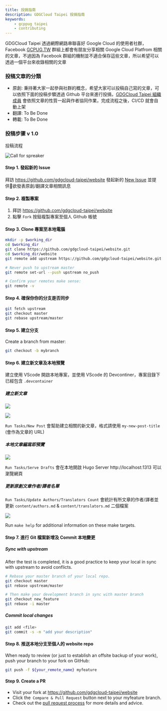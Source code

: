 ```yaml
---
title: 投搞指南
description: GDGCloud Taipei 投搞指南
keywords:
    - gcppug taipei
    - contributing
---
```


GDGCloud Taipei 透過網際網路串聯喜好 Google Cloud 的使用者社群，Facebook [GCPUG.TW](https://www.facebook.com/groups/GCPUG.TW) 群組上都會有朋友分享相關 Google Cloud Platfrom 相關的文章，不過因為 Facebook 群組的機制並不適合保存這些文章，所以希望可以透過一個平台來收錄相關的文章

### 投稿文章的分類

- 原創: 秉持著大家一起參與社群的概念，希望大家可以投稿自己寫的文章，可以依照下面的投稿步驟透過 Github 平台來進行投搞，[GDGCloud Taipei 組織成員](https://github.com/orgs/gdgcloud-taipei/people) 會依照文章的性質一起與作者協同作業，完成流程之後，CI/CD 就會自動上架
- 翻譯: To Be Done
- 轉載: To Be Done

### 投稿步骤 v 1.0

投稿流程

![Call for spreaker](/img/contribute-guide.png)

#### Step 1. 發起新的 Issue

拜訪 https://github.com/gdgcloud-taipei/website 發起新的 [New Issue](https://github.com/gdgcloud-taipei/website/issues/new) 並提供欲發表原創/翻譯文章相關訊息


#### Step 2. 複製專案

1. 拜訪 https://github.com/gdgcloud-taipei/website
1. 點擊 `Fork` 按鈕複製專案至個人 Github 帳號

#### Step 3. Clone 專案至本地電腦

```bash
mkdir -p $working_dir
cd $working_dir
git clone https://github.com/gdgcloud-taipei/website.git
cd $working_dir/website
git remote add upstream https://github.com/gdgcloud-taipei/website.git

# Never push to upstream master
git remote set-url --push upstream no_push

# Confirm your remotes make sense:
git remote -v
```

#### Step 4. 確保你你的分支是否同步

```bash
git fetch upstream
git checkout master
git rebase upstream/master
```

#### Step 5. 建立分支

Create a branch from master:

```bash
git checkout -b mybranch
```

#### Step 6. 建立新文章及本地預覽

建立使用 VScode 開啟本地專案，並使用 VScode 的 Devcontiner，專案目錄下已經包含 `.devcontainer`

##### 建立新文章

![](/img/contribute-guide-1.png)

![](/img/contribute-guide-2.png)

`Run Tasks/New Post` 會幫助建立相關的新文章，格式請使用 `my-new-post-title` (會作為文章的 URL)

##### 本地文章編寫即預覽

![](/img/contribute-guide-3.png)

`Run Tasks/Serve Drafts` 會在本地開啟 Hugo Server http://localhost:1313 可以瀏覽網頁

##### 更新原創文章作者/譯者名單

`Run Tasks/Update Authors/Translators Count` 會統計有所文章的作者/譯者並更新 `content/authors.md` & `content/translators.md` 二個檔案

![](/img/contribute-guide-4.png)

Run `make help` for additional information on these make targets.

#### Step 7. 進行 Git 檔案新增及 Commit 本地變更

##### Sync with upstream

After the test is completed, it is a good practice to keep your local in sync with upstream to avoid conflicts.

```bash
# Rebase your master branch of your local repo.
git checkout master
git rebase upstream/master

# Then make your development branch in sync with master branch
git checkout new_feature
git rebase -i master
```

##### Commit local changes

```bash
git add <file>
git commit -s -m "add your description"
```

#### Step 8. 推送本地分支至個人的 website repo

When ready to review (or just to establish an offsite backup of your work), push your branch to your fork on GitHub:

```bash
git push -f ${your_remote_name} myfeature
```

#### Step 9. Create a PR

- Visit your fork at https://github.com/gdgcloud-taipei/website
- Click the` Compare & Pull Request` button next to your myfeature branch.
- Check out the [pull request process](pull-request.md) for more details and advice.